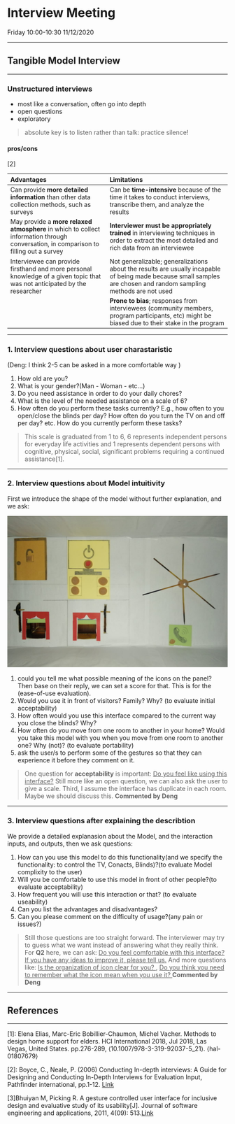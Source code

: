 # Interview Meeting

Friday 10:00-10:30  11/12/2020

---

## Tangible Model Interview

---

### Unstructured interviews

- most like a conversation, often go into depth
- open questions
- exploratory

>absolute key is to listen rather than talk: practice silence!

#### pros/cons

[2]

|   Advantages  |  Limitations  |
| :----------- | :----------- |
| Can provide **more detailed information** than other data collection methods, such as surveys      | Can be **time-intensive** because of the time it takes to conduct interviews, transcribe them, and analyze the results |
| May provide a **more relaxed atmosphere** in which to collect information through conversation, in comparison to filling out a survey  | **Interviewer must be appropriately trained** in interviewing techniques in order to extract the most detailed and rich data from an interviewee  |
| Interviewee can provide firsthand and more personal knowledge of a given topic that was not anticipated by the researcher | Not generalizable; generalizations about the results are usually incapable of being made because small samples are chosen and random sampling methods are not used |
|  | **Prone to bias**; responses from interviewees (community members, program participants, etc) might be biased due to their stake in the program |

---

### 1. Interview questions about user charastaristic

(Deng: I think 2-5 can be asked in a more comfortable way )

1. How old are you?
2. What is your gender?(Man - Woman - etc...)
3. Do you need assistance in order to do your daily chores?
4. What is the level of the needed assistance on a scale of 6?
5. How often do you perform these tasks currently?
E.g., how often to you open/close the blinds per day? How often do you turn the TV on and off per day? etc. How do you currently perform these tasks?

<!-- 3. What kind of **physical** disorders do you have?
4. What kind of **cognitive** disorders do you have? -->

> This scale is graduated from 1 to 6, 6 represents independent persons for everyday life activities and 1 represents dependent persons with cognitive, physical, social, significant problems requiring a continued assistance[1].

---

### 2. Interview questions about Model intuitivity

First we introduce the shape of the model without further explanation, and we ask:

![Tangible Model](/img/Tangible2.jpg)

1. could you tell me what possible meaning of the icons on the panel?</u> Then base on their reply, we can set a score for that. This is for the (ease-of-use evaluation).
2. Would you use it in front of visitors? Family? Why? (to evaluate initial acceptability)
3. How often would you use this interface compared to the current way you close the blinds? Why?
4. How often do you move from one room to another in your home? Would you take this model with you when you move from one room to another one? Why (not)? (to evaluate portability)
5. ask the user/s to perform some of the gestures so that they can experience it before they comment on it.

> One question for **acceptability** is important: <u>Do you feel like using this interface?</u> Still more like an open question, we can also ask the user to give a scale.
Third, I assume the interface has duplicate in each room. Maybe we should discuss this.
**Commented by Deng**

---

### 3. Interview questions after explaining the describtion

We provide a detailed explanasion about the Model, and the interaction inputs, and outputs, then we ask questions:

1. How can you use this model to do this functionality(and we specify the functionality: to control the TV, Conacts, Blinds)?(to evaluate Model complixity to the user)
2. Will you be comfortable to use this model in front of other people?(to evaluate acceptability)
3. How frequent you will use this interaction or that? (to evaluate useability)
4. Can you list the advantages and disadvantages?
5. Can you please comment on the difficulty of usage?(any pain or issues?)

>Still those questions are too straight forward. The interviewer may try to guess what we want instead of answering what they really think. For **Q2** here, we can ask: <u>Do you feel comfortable with this interface? If you have any ideas to improve it, please tell us.</u> And more questions like: <u> Is the organization of icon clear for you? </u>, <u>Do you think you need to remember what the icon mean when you use it? </u>
**Commented by Deng**

---

## References

---

[1]: Elena Elias, Marc-Eric Bobillier-Chaumon, Michel Vacher. Methods to design home support for elders. HCI International 2018, Jul 2018, Las Vegas, United States. pp.276-289, ⟨10.1007/978-3-319-92037-5_21⟩. ⟨hal-01807679⟩

[2]: Boyce, C., Neale, P. (2006) Conducting In-depth interviews: A Guide for Designing and Conducting In-Depth Interviews for Evaluation Input, Pathfinder international, pp.1-12. [Link](http://www2.pathfinder.org/site/DocServer/m_e_tool_series_indepth_interviews.pdf)

[3]Bhuiyan M, Picking R. A gesture controlled user interface for inclusive design and evaluative study of its usability[J]. Journal of software engineering and applications, 2011, 4(09): 513.[Link](https://www.researchgate.net/publication/220204360_A_Gesture_Controlled_User_Interface_for_Inclusive_Design_and_Evaluative_Study_of_Its_Usability)
